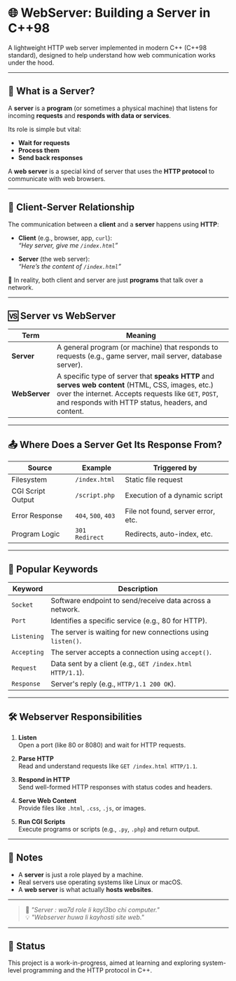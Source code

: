 # 🌐 WebServer: Building a Server in C++98

A lightweight HTTP web server implemented in modern C++ (C++98 standard), designed to help understand how web communication works under the hood.

---

## 📌 What is a Server?

A **server** is a **program** (or sometimes a physical machine) that listens for incoming **requests** and **responds with data or services**.

Its role is simple but vital:
- **Wait for requests**
- **Process them**
- **Send back responses**

A **web server** is a special kind of server that uses the **HTTP protocol** to communicate with web browsers.

---

## 🤝 Client-Server Relationship

The communication between a **client** and a **server** happens using **HTTP**:

- **Client** (e.g., browser, app, `curl`):  
  _“Hey server, give me `/index.html`”_

- **Server** (the web server):  
  _“Here’s the content of `/index.html`”_

🔁 In reality, both client and server are just **programs** that talk over a network.

---

## 🆚 Server vs WebServer

| Term        | Meaning |
|-------------|---------|
| **Server**  | A general program (or machine) that responds to requests (e.g., game server, mail server, database server). |
| **WebServer** | A specific type of server that **speaks HTTP** and **serves web content** (HTML, CSS, images, etc.) over the internet. Accepts requests like `GET`, `POST`, and responds with HTTP status, headers, and content. |

---

## 📤 Where Does a Server Get Its Response From?

| Source             | Example             | Triggered by                        |
|--------------------|---------------------|-------------------------------------|
| Filesystem         | `/index.html`       | Static file request                 |
| CGI Script Output  | `/script.php`       | Execution of a dynamic script       |
| Error Response     | `404`, `500`, `403` | File not found, server error, etc. |
| Program Logic      | `301 Redirect`      | Redirects, auto-index, etc.         |

---

## 🔑 Popular Keywords

| **Keyword**  | **Description** |
|--------------|-----------------|
| `Socket`     | Software endpoint to send/receive data across a network. |
| `Port`       | Identifies a specific service (e.g., 80 for HTTP). |
| `Listening`  | The server is waiting for new connections using `listen()`. |
| `Accepting`  | The server accepts a connection using `accept()`. |
| `Request`    | Data sent by a client (e.g., `GET /index.html HTTP/1.1`). |
| `Response`   | Server's reply (e.g., `HTTP/1.1 200 OK`). |

---

## 🛠 Webserver Responsibilities

1. **Listen**  
   Open a port (like 80 or 8080) and wait for HTTP requests.

2. **Parse HTTP**  
   Read and understand requests like `GET /index.html HTTP/1.1`.

3. **Respond in HTTP**  
   Send well-formed HTTP responses with status codes and headers.

4. **Serve Web Content**  
   Provide files like `.html`, `.css`, `.js`, or images.

5. **Run CGI Scripts**  
   Execute programs or scripts (e.g., `.py`, `.php`) and return output.

---

## 📝 Notes

- A **server** is just a role played by a machine.
- Real servers use operating systems like Linux or macOS.
- A **web server** is what actually **hosts websites**.

---

> 💬 _"Server : wa7d role li kayl3bo chi computer."_  
> 💡 _"Webserver huwa li kayhosti site web."_

---

## 🚧 Status

This project is a work-in-progress, aimed at learning and exploring system-level programming and the HTTP protocol in C++.

